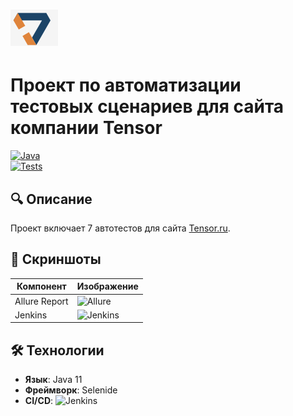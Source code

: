 # ![Скриншот](Images/Logo.png)
# Проект по автоматизации тестовых сценариев для сайта компании Tensor

[![Java](https://img.shields.io/badge/Java-11-red?logo=openjdk)](https://java.com)  
[![Tests](https://img.shields.io/badge/Tests-7_passed-green)](https://github.com/ваш-репозиторий)  

## 🔍 Описание  
Проект включает 7 автотестов для сайта [Tensor.ru](https://tensor.ru).  

## 📸 Скриншоты  
| Компонент       | Изображение                  |  
|----------------|-----------------------------|  
| Allure Report  | ![Allure](images/allure.png) |  
| Jenkins        | ![Jenkins](images/jenkins.png) |  

## 🛠 Технологии  
- **Язык**: Java 11  
- **Фреймворк**: Selenide  
- **CI/CD**: ![Jenkins](https://img.shields.io/badge/Jenkins-D24939?logo=jenkins)  
